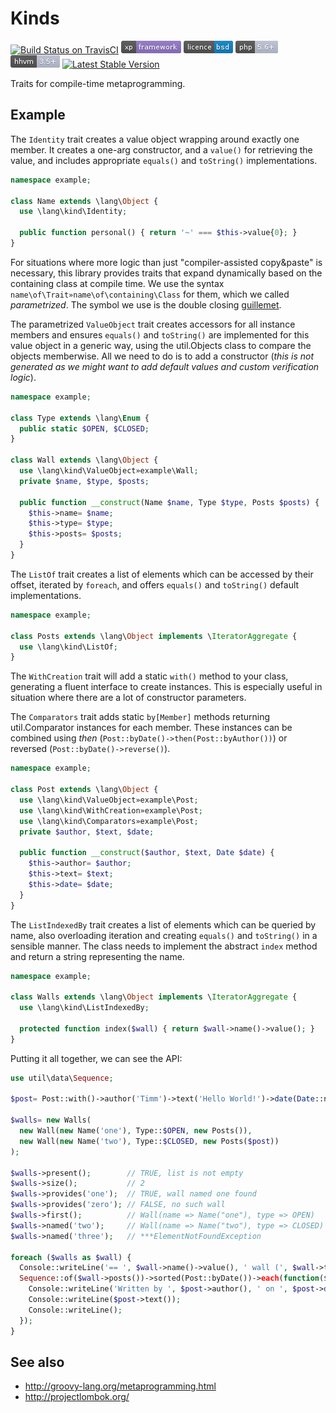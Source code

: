 Kinds
=====

[![Build Status on TravisCI](https://secure.travis-ci.org/xp-forge/kinds.svg)](http://travis-ci.org/xp-forge/kinds)
[![XP Framework Module](https://raw.githubusercontent.com/xp-framework/web/master/static/xp-framework-badge.png)](https://github.com/xp-framework/core)
[![BSD Licence](https://raw.githubusercontent.com/xp-framework/web/master/static/licence-bsd.png)](https://github.com/xp-framework/core/blob/master/LICENCE.md)
[![Required PHP 5.6+](https://raw.githubusercontent.com/xp-framework/web/master/static/php-5_6plus.png)](http://php.net/)
[![Required HHVM 3.5+](https://raw.githubusercontent.com/xp-framework/web/master/static/hhvm-3_5plus.png)](http://hhvm.com/)
[![Latest Stable Version](https://poser.pugx.org/xp-forge/kinds/version.png)](https://packagist.org/packages/xp-forge/kinds)

Traits for compile-time metaprogramming.

Example
-------
The `Identity` trait creates a value object wrapping around exactly one member. It creates a one-arg constructor, and a `value()` for retrieving the value, and includes appropriate `equals()` and `toString()` implementations. 

```php
namespace example;

class Name extends \lang\Object {
  use \lang\kind\Identity;

  public function personal() { return '~' === $this->value{0}; }
}
```

For situations where more logic than just "compiler-assisted copy&paste" is necessary, this library provides traits that expand dynamically based on the containing class at compile time. We use the syntax `name\of\Trait»name\of\containing\Class` for them, which we called *parametrized*. The symbol we use is the double closing [guillemet](http://en.wikipedia.org/wiki/Guillemet).

The parametrized `ValueObject` trait creates accessors for all instance members and ensures `equals()` and `toString()` are implemented for this value object in a generic way, using the util.Objects class to compare the objects memberwise. All we need to do is to add a constructor (*this is not generated as we might want to add default values and custom verification logic*).

```php
namespace example;

class Type extends \lang\Enum {
  public static $OPEN, $CLOSED;
}

class Wall extends \lang\Object {
  use \lang\kind\ValueObject»example\Wall;
  private $name, $type, $posts;

  public function __construct(Name $name, Type $type, Posts $posts) {
    $this->name= $name;
    $this->type= $type;
    $this->posts= $posts;
  }
}
```

The `ListOf` trait creates a list of elements which can be accessed by their offset, iterated by `foreach`, and offers `equals()` and `toString()` default implementations.

```php
namespace example;

class Posts extends \lang\Object implements \IteratorAggregate {
  use \lang\kind\ListOf;
}
```

The `WithCreation` trait will add a static `with()` method to your class, generating a fluent interface to create instances. This is especially useful in situation where there are a lot of constructor parameters.

The `Comparators` trait adds static `by[Member]` methods returning util.Comparator instances for each member. These instances can be combined using *then* (`Post::byDate()->then(Post::byAuthor())`) or reversed (`Post::byDate()->reverse()`).

```php
namespace example;

class Post extends \lang\Object {
  use \lang\kind\ValueObject»example\Post;
  use \lang\kind\WithCreation»example\Post;
  use \lang\kind\Comparators»example\Post;
  private $author, $text, $date;

  public function __construct($author, $text, Date $date) {
    $this->author= $author;
    $this->text= $text;
    $this->date= $date;
  }
}
```

The `ListIndexedBy` trait creates a list of elements which can be queried by name, also overloading iteration and creating `equals()` and `toString()` in a sensible manner. The class needs to implement the abstract `index` method and return a string representing the name.

```php
namespace example;

class Walls extends \lang\Object implements \IteratorAggregate {
  use \lang\kind\ListIndexedBy;

  protected function index($wall) { return $wall->name()->value(); }
}
```

Putting it all together, we can see the API:

```php
use util\data\Sequence;

$post= Post::with()->author('Timm')->text('Hello World!')->date(Date::now())->create();

$walls= new Walls(
  new Wall(new Name('one'), Type::$OPEN, new Posts()),
  new Wall(new Name('two'), Type::$CLOSED, new Posts($post))
);

$walls->present();        // TRUE, list is not empty
$walls->size();           // 2
$walls->provides('one');  // TRUE, wall named one found
$walls->provides('zero'); // FALSE, no such wall
$walls->first();          // Wall(name => Name("one"), type => OPEN)
$walls->named('two');     // Wall(name => Name("two"), type => CLOSED)
$walls->named('three');   // ***ElementNotFoundException

foreach ($walls as $wall) {
  Console::writeLine('== ', $wall->name()->value(), ' wall (', $wall->type(), ') ==');
  Sequence::of($wall->posts())->sorted(Post::byDate())->each(function($post) {
    Console::writeLine('Written by ', $post->author(), ' on ', $post->date());
    Console::writeLine($post->text());
    Console::writeLine();
  });
}
```

See also
--------
* http://groovy-lang.org/metaprogramming.html
* http://projectlombok.org/